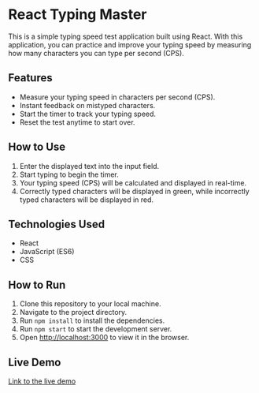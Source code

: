 # React Typing Master

This is a simple typing speed test application built using React. With this application, you can practice and improve your typing speed by measuring how many characters you can type per second (CPS). 

## Features
- Measure your typing speed in characters per second (CPS).
- Instant feedback on mistyped characters.
- Start the timer to track your typing speed.
- Reset the test anytime to start over.

## How to Use
1. Enter the displayed text into the input field.
2. Start typing to begin the timer.
3. Your typing speed (CPS) will be calculated and displayed in real-time.
4. Correctly typed characters will be displayed in green, while incorrectly typed characters will be displayed in red.

## Technologies Used
- React
- JavaScript (ES6)
- CSS

## How to Run
1. Clone this repository to your local machine.
2. Navigate to the project directory.
3. Run `npm install` to install the dependencies.
4. Run `npm start` to start the development server.
5. Open [http://localhost:3000](http://localhost:3000) to view it in the browser.

## Live Demo
[Link to the live demo](https://aryan-darji-07.github.io/Typing-Master/)
